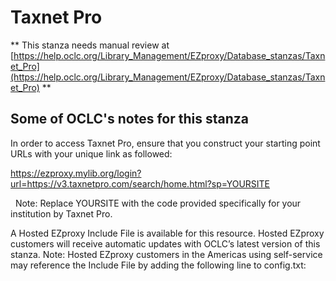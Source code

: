 # Taxnet Pro
** This stanza needs manual review at [https://help.oclc.org/Library_Management/EZproxy/Database_stanzas/Taxnet_Pro](https://help.oclc.org/Library_Management/EZproxy/Database_stanzas/Taxnet_Pro) **

## Some of OCLC's notes for this stanza

In order to access Taxnet Pro, ensure that you construct your starting point URLs with your unique link as followed:

https://ezproxy.mylib.org/login?url=https://v3.taxnetpro.com/search/home.html?sp=YOURSITE

&nbsp; Note: Replace YOURSITE with the code provided specifically for your institution by Taxnet Pro.

A Hosted EZproxy Include File is available for this resource. Hosted EZproxy customers will receive automatic updates with OCLC&rsquo;s latest version of this stanza. Note: Hosted EZproxy customers in the Americas using self-service may reference the Include File by adding the following line to config.txt:

&nbsp;
